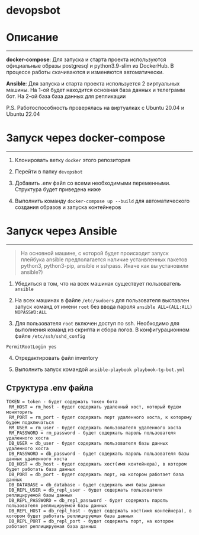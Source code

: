 # devopsbot

# Описание
***

**docker-compose**: Для запуска и старта проекта используются официальные образы postgresql и python3.9-slim из DockerHub. В процессе работы скачиваются и изменяются автоматически.

**Ansible**: Для запуска и старта проекта используется 2 виртуальных машины. На 1-ой будет находится основная база данных и телеграмм бот. На 2-ой база база данных для репликации

P.S. Pаботоспособность проверялась на виртуалках с Ubuntu 20.04 и Ubuntu 22.04

# Запуск через docker-compose
*** 
1. Клонировать ветку `docker` этого репозитория 

  
2. Перейти в папку `devopsbot`  



3. Добавить .env файл со всеми необходимыми переменными. Структура будет приведена ниже


4. Выполнить команду ```docker-compose up --build``` для автоматического создания образов и запуска контейнеров 



# Запуск через Ansible
***
> На основной машине, с которой будет происходит запуск плейбука ansible предполагается наличие устанвленных пакетов python3, python3-pip, ansible и sshpass. Иначе как вы установили ansible?)

1. Убедиться в том, что на всех машинах существует пользователь `ansible`


2. На всех машинах в файле `/etc/sudoers` для пользователя выставлен запуск команд от имени `root` без ввода пароля `ansible ALL=(ALL:ALL) NOPASSWD:ALL`


3. Для пользователя `root` включен доступ по ssh. Необходимо для выполнения команд из скрипта и сбора логов. В конфигурационном файле `/etc/ssh/sshd_config`
``` 
PermitRootLogin yes
```

4. Отредактировать файл inventory

5. Выполнить запуск командой `ansible-playbook playbook-tg-bot.yml`


## Структура .env файла
```
TOKEN = token - будет содержать токен бота
 RM_HOST = rm_host - будет содержать удаленный хост, который будем мониторить
 RM_PORT = rm_port - будет содержать порт удаленного хоста, к которому будем подключаться
 RM_USER = rm_user - будет содержать пользователя удаленного хоста
 RM_PASSWORD = rm_password - будет содержать пароль пользователя удаленного хоста
 DB_USER = db_user - будет содержать пользователя базы данных удаленного хоста
 DB_PASSWORD = db_password - будет содержать пароль пользователя базы данных удаленного хоста
 DB_HOST = db_host - будет содержать хост(имя контейнера), в котором будет работать база данных
 DB_PORT = db_port - будет содержать порт, на котором работает база данных
 DB_DATABASE = db_database - будет содержать имя базы данных
 DB_REPL_USER = db_repl_user - будет содержать пользователя реплицируемой базы данных
 DB_REPL_PASSWORD = db_repl_password - будет содержать пароль пользователя реплицируемой базы данных
 DB_REPL_HOST = db_repl_host - будет содержать хост(имя контейнера), в котором будет работать реплицируемая база данных
 DB_REPL_PORT = db_repl_port - будет содержать порт, на котором работает реплицируемая база данных

```

